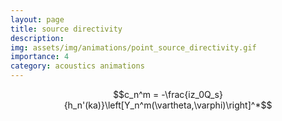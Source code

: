 ```yaml
---
layout: page
title: source directivity
description: 
img: assets/img/animations/point_source_directivity.gif
importance: 4
category: acoustics animations
---
```



$$c_n^m = -\frac{iz_0Q_s}{h_n'(ka)}\left[Y_n^m(\vartheta,\varphi)\right]^*$$
